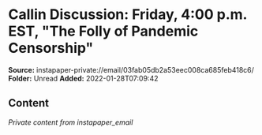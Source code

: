 # Callin Discussion: Friday, 4:00 p.m. EST, "The Folly of Pandemic Censorship"

**Source:** instapaper-private://email/03fab05db2a53eec008ca685feb418c6/
**Folder:** Unread
**Added:** 2022-01-28T07:09:42




## Content
*Private content from instapaper_email*
